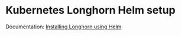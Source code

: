 # Kubernetes Longhorn Helm setup

Documentation: [Installing Longhorn using Helm](https://blog.edwardkerckhof.tech/Kubernetes/Kubernetes-Persistent-Volumes-and-Backups-using-Longhorn#installing-longhorn-using-helm)

